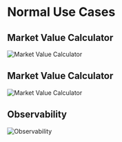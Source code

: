 # Normal Use Cases

## Market Value Calculator

![Market Value Calculator](https://github.com/S24-Capstone-Distributed/General-4020/assets/77241160/b0c5d029-585d-492f-9470-ca972d33ee38)

## Market Value Calculator

![Market Value Calculator](https://github.com/S24-Capstone-Distributed/General-4020/assets/77241160/88b48e11-4139-4a5f-b845-e9f65f89fc76)

## Observability

![Observability](https://github.com/S24-Capstone-Distributed/General-4020/assets/77241160/269db3f7-e3fd-4f41-8104-118f5fe2312d)

